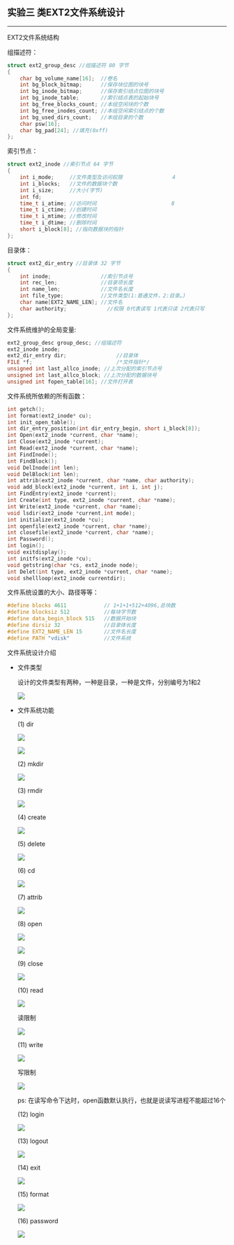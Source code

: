 ## 实验三  类EXT2文件系统设计

-------------------------------------

EXT2文件系统结构

组描述符：

```c
struct ext2_group_desc //组描述符 80 字节
{
    char bg_volume_name[16];  //卷名
    int bg_block_bitmap;      //保存块位图的块号
    int bg_inode_bitmap;      //保存索引结点位图的块号
    int bg_inode_table;       //索引结点表的起始块号
    int bg_free_blocks_count; //本组空闲块的个数
    int bg_free_inodes_count; //本组空闲索引结点的个数
    int bg_used_dirs_count;   //本组目录的个数
    char psw[16];
    char bg_pad[24]; //填充(0xff)
};
```

索引节点：

```c
struct ext2_inode //索引节点 64 字节
{
    int i_mode;     //文件类型及访问权限                4
    int i_blocks;   //文件的数据块个数            
    int i_size;     //大小(字节) 
    int fd;          
    time_t i_atime; //访问时间                        8
    time_t i_ctime; //创建时间                       
    time_t i_mtime; //修改时间
    time_t i_dtime; //删除时间
    short i_block[8]; //指向数据块的指针                                
};
```

目录体：

```c
struct ext2_dir_entry //目录体 32 字节
{
    int inode;                //索引节点号
    int rec_len;              //目录项长度
    int name_len;             //文件名长度
    int file_type;            //文件类型(1:普通文件，2:目录…)
    char name[EXT2_NAME_LEN]; //文件名
    char authority;             //权限 0代表读写 1代表只读 2代表只写
};
```

文件系统维护的全局变量:

```c
ext2_group_desc group_desc; //组描述符
ext2_inode inode;
ext2_dir_entry dir;                //目录体
FILE *f;                           /*文件指针*/
unsigned int last_allco_inode; //上次分配的索引节点号
unsigned int last_allco_block; //上次分配的数据块号
unsigned int fopen_table[16]; //文件打开表 
```

文件系统所依赖的所有函数：

```c
int getch();
int format(ext2_inode* cu);
int init_open_table();
int dir_entry_position(int dir_entry_begin, short i_block[8]);
int Open(ext2_inode *current, char *name);
int Close(ext2_inode *current);
int Read(ext2_inode *current, char *name);
int FindInode();
int FindBlock();
void DelInode(int len);
void DelBlock(int len);
int attrib(ext2_inode *current, char *name, char authority);
void add_block(ext2_inode *current, int i, int j);
int FindEntry(ext2_inode *current);
int Create(int type, ext2_inode *current, char *name);
int Write(ext2_inode *current, char *name);
void lsdir(ext2_inode *current,int mode);
int initialize(ext2_inode *cu);
int openfile(ext2_inode *current, char *name);
int closefile(ext2_inode *current, char *name);
int Password();
int login();
void exitdisplay();
int initfs(ext2_inode *cu);
void getstring(char *cs, ext2_inode node);
int Delet(int type, ext2_inode *current, char *name);
void shellloop(ext2_inode currentdir);
```

文件系统设置的大小、路径等等：

```c
#define blocks 4611            // 1+1+1+512+4096,总块数
#define blocksiz 512           //每块字节数
#define data_begin_block 515   //数据开始块
#define dirsiz 32              //目录体长度
#define EXT2_NAME_LEN 15       //文件名长度
#define PATH "vdisk"           //文件系统
```

文件系统设计介绍

* 文件类型
  
  设计的文件类型有两种，一种是目录，一种是文件，分别编号为1和2
  
  ![](C:\Users\Lenovo\Desktop\操作系统\第三次实验\photos\type.png)

* 文件系统功能
  
  (1) dir
  
  ![](C:\Users\Lenovo\Desktop\操作系统\第三次实验\photos\dir.png)
  
  ![](C:\Users\Lenovo\Desktop\操作系统\第三次实验\photos\dir-m.png)
  
  (2) mkdir
  
  ![](C:\Users\Lenovo\Desktop\操作系统\第三次实验\photos\mkdir.png)
  
  (3) rmdir
  
  ![](C:\Users\Lenovo\Desktop\操作系统\第三次实验\photos\rmdir.png)
  
  (4) create
  
  ![](C:\Users\Lenovo\Desktop\操作系统\第三次实验\photos\create.png)
  
  (5) delete
  
  ![](C:\Users\Lenovo\Desktop\操作系统\第三次实验\photos\delete.png)
  
  (6) cd
  
  ![](C:\Users\Lenovo\Desktop\操作系统\第三次实验\photos\cd.png)
  
  (7) attrib
  
  ![](C:\Users\Lenovo\Desktop\操作系统\第三次实验\photos\attrib.png)
  
  (8) open
  
  ![](C:\Users\Lenovo\Desktop\操作系统\第三次实验\photos\open.png)
  
  ![](C:\Users\Lenovo\Desktop\操作系统\第三次实验\photos\open_full.png)
  
  (9) close
  
  ![](C:\Users\Lenovo\Desktop\操作系统\第三次实验\photos\close.png)
  
  (10) read
  
  ![](C:\Users\Lenovo\Desktop\操作系统\第三次实验\photos\read.png)
  
  读限制
  
  ![](C:\Users\Lenovo\Desktop\操作系统\第三次实验\photos\read1.png)
  
  (11) write
  
  ![](C:\Users\Lenovo\Desktop\操作系统\第三次实验\photos\write.png)
  
  写限制
  
  ![](C:\Users\Lenovo\Desktop\操作系统\第三次实验\photos\write1.png)
  
  ps: 在读写命令下达时，open函数默认执行，也就是说读写进程不能超过16个
  
  (12) login
  
  ![](C:\Users\Lenovo\Desktop\操作系统\第三次实验\photos\login.png)
  
  (13) logout
  
  ![](C:\Users\Lenovo\Desktop\操作系统\第三次实验\photos\logout.png)
  
  (14) exit
  
  ![](C:\Users\Lenovo\Desktop\操作系统\第三次实验\photos\exit.png)
  
  (15) format
  
  ![](C:\Users\Lenovo\Desktop\操作系统\第三次实验\photos\format.png)
  
  (16) password
  
  ![](C:\Users\Lenovo\Desktop\操作系统\第三次实验\photos\password.png)
